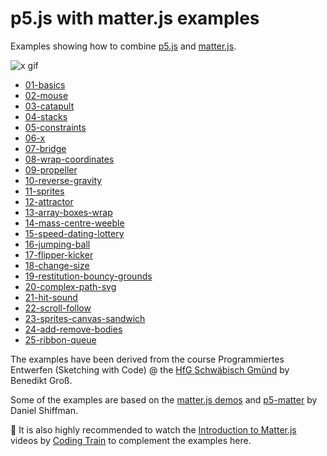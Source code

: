 p5.js with matter.js examples
=============================

Examples showing how to combine [p5.js](https://p5js.org/) and [matter.js](http://brm.io/matter-js/).

![x gif](https://user-images.githubusercontent.com/480224/44387710-8bf17e80-a526-11e8-972d-43b6e305765e.gif)

* [01-basics](https://b-g.github.io/p5-matter-examples/01-basics/)
* [02-mouse](https://b-g.github.io/p5-matter-examples/02-mouse/)
* [03-catapult](https://b-g.github.io/p5-matter-examples/03-catapult/)
* [04-stacks](https://b-g.github.io/p5-matter-examples/04-stacks/)
* [05-constraints](https://b-g.github.io/p5-matter-examples/05-constraints/)
* [06-x](https://b-g.github.io/p5-matter-examples/06-x/)
* [07-bridge](https://b-g.github.io/p5-matter-examples/07-bridge/)
* [08-wrap-coordinates](https://b-g.github.io/p5-matter-examples/08-wrap-coordinates/)
* [09-propeller](https://b-g.github.io/p5-matter-examples/09-propeller/)
* [10-reverse-gravity](https://b-g.github.io/p5-matter-examples/10-reverse-gravity/)
* [11-sprites](https://b-g.github.io/p5-matter-examples/11-sprites/)
* [12-attractor](https://b-g.github.io/p5-matter-examples/12-attractor/)
* [13-array-boxes-wrap](https://b-g.github.io/p5-matter-examples/13-array-boxes-wrap/)
* [14-mass-centre-weeble](https://b-g.github.io/p5-matter-examples/14-mass-centre-weeble/)
* [15-speed-dating-lottery](https://b-g.github.io/p5-matter-examples/15-speed-dating-lottery/)
* [16-jumping-ball](https://b-g.github.io/p5-matter-examples/16-jumping-ball/)
* [17-flipper-kicker](https://b-g.github.io/p5-matter-examples/17-flipper-kicker/)
* [18-change-size](https://b-g.github.io/p5-matter-examples/18-change-size/)
* [19-restitution-bouncy-grounds](https://b-g.github.io/p5-matter-examples/19-restitution-bouncy-grounds/)
* [20-complex-path-svg](https://b-g.github.io/p5-matter-examples/20-complex-path-svg/)
* [21-hit-sound](https://b-g.github.io/p5-matter-examples/21-hit-sound/)
* [22-scroll-follow](https://b-g.github.io/p5-matter-examples/22-scroll-follow/)
* [23-sprites-canvas-sandwich](https://b-g.github.io/p5-matter-examples/23-sprites-canvas-sandwich/)
* [24-add-remove-bodies](https://b-g.github.io/p5-matter-examples/24-add-remove-bodies/)
* [25-ribbon-queue](https://b-g.github.io/p5-matter-examples/25-ribbon-queue/)


The examples have been derived from the course Programmiertes Entwerfen (Sketching with Code) @ the [HfG Schwäbisch Gmünd](https://www.hfg-gmuend.de/) by Benedikt Groß.

Some of the examples are based on the [matter.js demos](http://brm.io/matter-js/demo) and [p5-matter](https://github.com/shiffman/p5-matter) by Daniel Shiffman.

👀 It is also highly recommended to watch the [Introduction to Matter.js](https://www.youtube.com/watch?v=urR596FsU68&index=21&t=0s&list=PLRqwX-V7Uu6akvoNKE4GAxf6ZeBYoJ4uh) videos by [Coding Train](https://thecodingtrain.com/) to complement the examples here.
